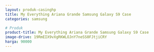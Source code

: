 ```yaml
---
layout: produk-casinghp
title: My Everything Ariana Grande Samsung Galaxy S9 Case
categories: samsung

# Produk
product-title: My Everything Ariana Grande Samsung Galaxy S9 Case
image-drive: 19RmEIX9vXgRKWLOJnY7neSS0FJtjiCRY
harga: 90000
---
```

